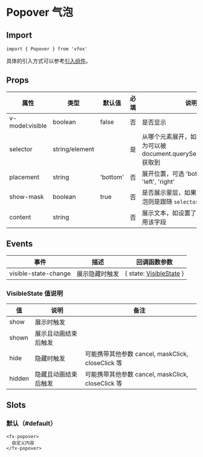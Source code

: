 # Popover 气泡

## Import

```
import { Popover } from 'vfox'
```

具体的引入方式可以参考[引入组件](../index.md#引入组件)。

## Props

| 属性            | 类型           | 默认值   | 必填 | 说明                                                                              |
| --------------- | -------------- | -------- | ---- | --------------------------------------------------------------------------------- |
| v-model:visible | boolean        | false    | 否   | 是否显示                                                                          |
| selector        | string/element |          | 是   | 从哪个元素展开，如果是 string，则为可以被 document.querySelector(selector) 获取到 |
| placement       | string         | 'bottom' | 否   | 展开位置，可选 'bottom', 'top', 'left', 'right'                                   |
| show-mask       | boolean        | true     | 否   | 是否展示蒙层，如果设置不展示，气泡则是跟随 `selector` 对应的元素                  |
| content         | string         |          | 否   | 展示文本，如设置了 `slot`，则不使用该字段                                         |

## Events

| 事件                 | 描述           | 回调函数参数                                                |
| -------------------- | -------------- | ----------------------------------------------------------- |
| visible-state-change | 展示隐藏时触发 | { state: [VisibleState](./Popover.md#visiblestate-值说明) } |

### VisibleState 值说明

| 值     | 说明                 | 备注                                              |
| ------ | -------------------- | ------------------------------------------------- |
| show   | 展示时触发           |                                                   |
| shown  | 展示且动画结束后触发 |                                                   |
| hide   | 隐藏时触发           | 可能携带其他参数 cancel, maskClick, closeClick 等 |
| hidden | 隐藏且动画结束后触发 | 可能携带其他参数 cancel, maskClick, closeClick 等 |

## Slots

### 默认（#default）

```
<fx-popover>
  自定义内容
</fx-popover>
```
